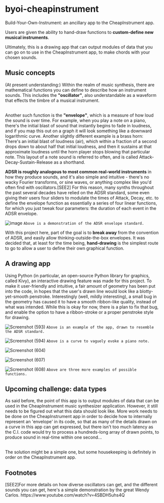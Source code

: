# byoi-cheapinstrument
Build-Your-Own-Instrument: an ancillary app to the CheapInstrument app.

Users are given the ability to hand-draw functions to <b>custom-define new musical instruments</b>.

Ultimately, this is a drawing app that can output modules of data that you can go on to use in the CheapInstrument app, to make chords with your chosen sounds.

<h2>Music concepts</h2>
(At present understanding:) Within the realm of music synthesis, there are mathematical functions you can define to describe how an instrument sounds. This includes the <b>"oscillator"</b>, also understandable as a waveform that effects the timbre of a musical instrument.

<br>Another such function is the <b>"envelope"</b>, which is a measure of how loud the sound is over time. For example, when you play a note on a piano, there's the initial blast of sound that instantly begins to fade in loudness, and if you map this out on a graph it will look something like a downward logarithmic curve. Another slightly different example is a brass horn: There's an initial blast of loudness (air), which within a fraction of a second drops down to about half that initial loudness, and then it sustains at that approximate loudness until the horn player stops blowing that particular note. This layout of a note sound is referred to often, and is called Attack-Decay-Sustain-Release as a shorthand.

<b>ADSR is roughly analogous to most common real-world instruments</b> in how they produce sounds, and it's also simple and intuitive - there's no wacky Fourier transforms, or sine waves, or anything complex like you'd often find with oscillators.[SEE2] For this reason, many synths throughout the past several decades have relied on the ADSR standard, some even giving their users four sliders to modulate the times of Attack, Decay, etc. to define the envelope function as essentially a series of four linear functions, for which you just tweak four parameters: the duration of each event in the ADSR envelope.

![image](https://user-images.githubusercontent.com/91765107/138204008-a2f45fa9-1cce-4a31-b63d-83716403153b.png)
```Above is a demonstration of the ADSR envelope standard.```


With this project here, part of the goal is to <b>break away</b> from the convention of ADSR, and easily allow thinking-outside-the-box envelopes. It was decided that, at least for the time being, <b>hand-drawing</b> is the simplest route to go to allow a user to define their own graphical function.

<h2>A drawing app</h2>

Using Python (in particular, an open-source Python library for graphics, called Kivy), an interactive drawing feature was made for this project. To make it user-friendly and intuitive, a fair amount of geometry has been put into the code, in hopes that the user's drawn line would look like a blotty-yet-smooth penstroke. Interestingly (well, mildly interesting), a small bug in the geometry has caused it to have a smooth ribbon-like quality, instead of what was intended. While this is okay for now, there is a plan to fix that bug, and enable the option to have a ribbon-stroke or a proper penstroke style for drawing.

![Screenshot (593)](https://user-images.githubusercontent.com/91765107/138289507-2b6e9fe8-9f8b-4e37-b775-5068084fb608.png)
```Above is an example of the app, drawn to resemble the ADSR standard.```

![Screenshot (594)](https://user-images.githubusercontent.com/91765107/138289599-72cc0bb6-3f61-43b5-887d-b969d7114d85.png)
```Above is a curve to vaguely evoke a piano note.```

![Screenshot (604)](https://user-images.githubusercontent.com/91765107/138289624-da71b222-05ec-4499-b279-7c17d9aa55ca.png)

![Screenshot (607)](https://user-images.githubusercontent.com/91765107/138289879-7e02b420-0edb-4077-ac08-6c662c578b52.png)

![Screenshot (608)](https://user-images.githubusercontent.com/91765107/138289909-51809ba4-9dbd-472c-bc4d-8d9ed939c3aa.png)
```Above are three more examples of possible functions.```

<h2>Upcoming challenge: data types</h2>
As said before, the point of this app is to output modules of data that can be used in the CheapInstrument music synthesizer application. However, it still needs to be figured out what this data should look like. More work needs to be done on the CheapInstrument app in order to decide how to internally represent an 'envelope' in its code, so that as many of the details drawn on a curve in this app can get expressed, but there isn't too much latency as the C.I. code would try to process a hundreds-long array of drawn points, to produce sound in real-time within one second...

<br>The solution might be a simple one, but some housekeeping is definitely in order on the CheapInstrument app.</br>

<h2>Footnotes</h2>
[SEE2]For more details on how diverse oscillators can get, and the different sounds you can get, here's a simple demonstration by the great Wendy Carlos. https://www.youtube.com/watch?v=4SBDH5uhs4Q
